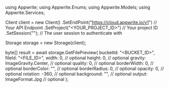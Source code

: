 using Appwrite;
using Appwrite.Enums;
using Appwrite.Models;
using Appwrite.Services;

Client client = new Client()
    .SetEndPoint("https://cloud.appwrite.io/v1") // Your API Endpoint
    .SetProject("&lt;YOUR_PROJECT_ID&gt;") // Your project ID
    .SetSession(""); // The user session to authenticate with

Storage storage = new Storage(client);

byte[] result = await storage.GetFilePreview(
    bucketId: "<BUCKET_ID>",
    fileId: "<FILE_ID>",
    width: 0, // optional
    height: 0, // optional
    gravity: ImageGravity.Center, // optional
    quality: 0, // optional
    borderWidth: 0, // optional
    borderColor: "", // optional
    borderRadius: 0, // optional
    opacity: 0, // optional
    rotation: -360, // optional
    background: "", // optional
    output: ImageFormat.Jpg // optional
);